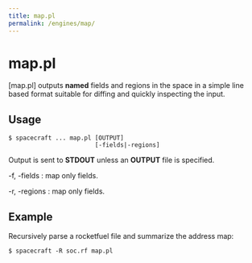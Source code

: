 ```yaml
---
title: map.pl
permalink: /engines/map/
---
```

[{{page.title}}]: {{site.engine_baseurl}}/{{page.title}}


map.pl
======

[map.pl] outputs **named** fields and regions in the space in a simple
line based format suitable for diffing and quickly inspecting the input.


Usage
-----

```
$ spacecraft ... map.pl [OUTPUT]
                        [-fields|-regions] 
```

Output is sent to **STDOUT** unless an **OUTPUT** file is specified.

-f, -fields
  : map only fields.

-r, -regions 
  : map only fields.


Example
-------

Recursively parse a rocketfuel file and summarize the address map:

```
$ spacecraft -R soc.rf map.pl 
```
